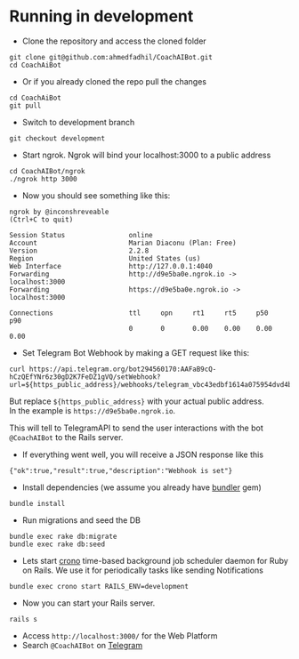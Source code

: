 # Running in development

* Clone the repository and access the cloned folder
```
git clone git@github.com:ahmedfadhil/CoachAIBot.git
cd CoachAiBot
```

* Or if you already cloned the repo pull the changes

```
cd CoachAiBot
git pull
```

* Switch to development branch

```
git checkout development
```

* Start ngrok. Ngrok will bind your localhost:3000 to a public address

```
cd CoachAIBot/ngrok
./ngrok http 3000
```

* Now you should see something like this:

```
ngrok by @inconshreveable                                       (Ctrl+C to quit)
                                                                                
Session Status                online                                            
Account                       Marian Diaconu (Plan: Free)                       
Version                       2.2.8                                             
Region                        United States (us)                                
Web Interface                 http://127.0.0.1:4040                             
Forwarding                    http://d9e5ba0e.ngrok.io -> localhost:3000        
Forwarding                    https://d9e5ba0e.ngrok.io -> localhost:3000       
                                                                                
Connections                   ttl     opn     rt1     rt5     p50     p90       
                              0       0       0.00    0.00    0.00    0.00 
```

* Set Telegram Bot Webhook by making a GET request like this:

```
curl https://api.telegram.org/bot294560170:AAFaB9cQ-hCzQEfYNr6z30gD2K7FeDZ1gVQ/setWebhook?url=${https_public_address}/webhooks/telegram_vbc43edbf1614a075954dvd4bfab34l1
```

But replace `${https_public_address}` with your actual public address. <br/>
In the example is `https://d9e5ba0e.ngrok.io`. 

This will tell to TelegramAPI to send the user interactions with the bot `@CoachAIBot` to the Rails server.

* If everything went well, you will receive a JSON response like this
```
{"ok":true,"result":true,"description":"Webhook is set"}
```

* Install dependencies (we assume you already have [bundler](http://bundler.io/) gem)
```
bundle install
```

* Run migrations and seed the DB
```
bundle exec rake db:migrate
bundle exec rake db:seed
```

* Lets start [crono](https://github.com/plashchynski/crono) time-based background job scheduler daemon for Ruby on Rails.
We use it for periodically tasks like sending Notifications 
```
bundle exec crono start RAILS_ENV=development
```

* Now you can start your Rails server.
```
rails s
```

* Access `http://localhost:3000/` for the Web Platform
* Search `@CoachAIBot` on [Telegram](https://web.telegram.org/#/login)